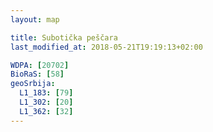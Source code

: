 ```yaml
---
layout: map

title: Subotička peščara
last_modified_at: 2018-05-21T19:19:13+02:00

WDPA: [20702]
BioRaS: [58]
geoSrbija:
  L1_183: [79]
  L1_302: [20]
  L1_362: [32]
---
```

